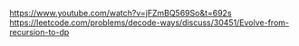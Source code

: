 https://www.youtube.com/watch?v=jFZmBQ569So&t=692s
https://leetcode.com/problems/decode-ways/discuss/30451/Evolve-from-recursion-to-dp